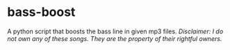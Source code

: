 # bass-boost
A python script that boosts the bass line in given mp3 files.
*Disclaimer: I do not own any of these songs. They are the property of their rightful owners.*